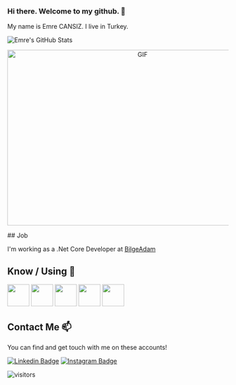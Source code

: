 ### Hi there. Welcome to my github. 👋

My name is Emre CANSIZ. I live in Turkey.

![Emre's GitHub Stats](https://github-readme-stats.vercel.app/api?username=emrecansiz&show_icons=true)

<p align="center">
<img height="400px" width="600px" alt="GIF" src="https://media.giphy.com/media/3o7qE1YN7aBOFPRw8E/giphy.gif"/>
</p>
## Job

I'm working as a .Net Core Developer at [BilgeAdam](http://bilgeadam.com.tr)

## Know / Using 🧠

<code><a href="https://www.microsoft.com/" target="_blank"><img height="50" src="https://www.vectorlogo.zone/logos/dotnet/dotnet-ar21.svg"></a></code>
<code><a href="https://https://dotnet.microsoft.com/download/" target="_blank"><img height="50" src="https://www.mshowto.org/images/articles/2019/12/justmock__net_770.png"></a></code>
<code><a href="https://www.postgresql.org" target="_blank"><img height="50" src="https://www.vectorlogo.zone/logos/postgresql/postgresql-ar21.svg"></a></code>
<code><a href="https://git-scm.com" target="_blank"><img height="50" src="https://git-scm.com/images/logos/downloads/Git-Icon-1788C.png"></a></code>
<code><a href="https://code.visualstudio.com" target="_blank"><img height="50" src="https://www.vectorlogo.zone/logos/visualstudio_code/visualstudio_code-ar21.svg"></a></code>



## Contact Me 📫

You can find and get touch with me on these accounts!

[![Linkedin Badge](https://img.shields.io/badge/emrecansiz-follow%20on%20linkedin-blue?style=for-the-badge&logo=linkedin)](https://www.linkedin.com/in/emrecansiz/)
[![Instagram Badge](https://img.shields.io/badge/emrecansiz-follow%20on%20instagram-blue?style=for-the-badge&logo=instagram)](https://instagram.com/emrecansiz/)


  ![visitors](https://img.shields.io/badge/dynamic/json?color=informational&label=visitor%20count&query=value&url=https%3A%2F%2Fapi.countapi.xyz%2Fhit%2Femrecansiz.emrecansiz%2Freadme)
